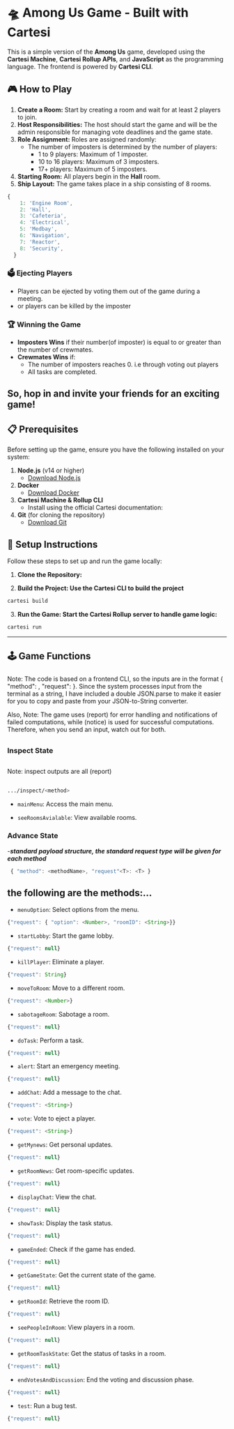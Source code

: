 
<h1>🛸 Among Us Game - Built with Cartesi</h1>

This is a simple version of the **Among Us** game, developed using the **Cartesi Machine**, **Cartesi Rollup APIs**, and **JavaScript** as the programming language. The frontend is powered by **Cartesi CLI**.

## 🎮 How to Play

1. **Create a Room:** Start by creating a room and wait for at least 2 players to join.
2. **Host Responsibilities:** The host should start the game and will be the admin responsible for managing vote deadlines and the game state.
3. **Role Assignment:** Roles are assigned randomly:
   - The number of imposters is determined by the number of players:
     - 1 to 9 players: Maximum of 1 imposter.
     - 10 to 16 players: Maximum of 3 imposters.
     - 17+ players: Maximum of 5 imposters.
4. **Starting Room:** All players begin in the **Hall** room.
5. **Ship Layout:** The game takes place in a ship consisting of 8 rooms.

```javascript
{
    1: 'Engine Room',
    2: 'Hall',
    3: 'Cafeteria',
    4: 'Electrical',
    5: 'Medbay',
    6: 'Navigation',
    7: 'Reactor',
    8: 'Security',
  }
```

### 🗳️ Ejecting Players

-  Players can be ejected by voting them out of the game during a meeting.
-  or players can be killed by the imposter


### 🏆 Winning the Game

- **Imposters Wins** if their number(of imposter) is equal to or greater than the number of crewmates.
- **Crewmates Wins** if:
  - The number of imposters reaches 0. i.e through voting out players
  - All tasks are completed.

So, hop in and invite your friends for an exciting game!
---

## 📋 Prerequisites

Before setting up the game, ensure you have the following installed on your system:

1. **Node.js** (v14 or higher)
   - [Download Node.js](https://nodejs.org/)
2. **Docker**
   - [Download Docker](https://www.docker.com/products/docker-desktop)
3. **Cartesi Machine & Rollup CLI**
   - Install using the official Cartesi documentation: 
4. **Git** (for cloning the repository)
   - [Download Git](https://git-scm.com/downloads)



## 🔧 Setup Instructions

Follow these steps to set up and run the game locally:

1. **Clone the Repository:**

2. **Build the Project: Use the Cartesi CLI to build the project**

```bash
cartesi build
```


3. **Run the Game: Start the Cartesi Rollup server to handle game logic:**


```bash
cartesi run
```


-------------------


## 🕹️ Game Functions
### 
Note: The code is based on a frontend CLI, so the inputs are in the format { "method": <methodName>, "request<T>": <T> }. Since the system processes input from the terminal as a string, I have included a double JSON.parse to make it easier for you to copy and paste from your JSON-to-String converter.

Also, Note: The game uses (report) for error handling and notifications of failed computations, while (notice) is used for successful computations. Therefore, when you send an input, watch out for both.
## 
### **Inspect State**
##
Note: inspect outputs are all (report)
##
```bash
.../inspect/<method>
```

- `mainMenu`: Access the main menu.

- `seeRoomsAvialable`: View available rooms.

### **Advance State**
-***standard payload structure, the standard request type will be given for each method***
 ```javascript
  { "method": <methodName>, "request"<T>: <T> }
  ```
the following are the methods:...
---
- `menuOption`: Select options from the menu.
```javascript
{"request": { "option": <Number>, "roomID": <String>}}
```

- `startLobby`: Start the game lobby.
```javascript
{"request": null}

```

- `killPlayer`: Eliminate a player.
```javascript
{"request": String}

```


- `moveToRoom`: Move to a different room.
```javascript
{"request": <Number>}

```


- `sabotageRoom`: Sabotage a room.
```javascript
{"request": null}

```

- `doTask`: Perform a task.
```javascript
{"request": null}

```

- `alert`: Start an emergency meeting.
```javascript
{"request": null}

```

- `addChat`: Add a message to the chat.
```javascript
{"request": <String>}

```

- `vote`: Vote to eject a player.
```javascript
{"request": <String>}

```

- `getMynews`: Get personal updates.
```javascript
{"request": null}

```

- `getRoomNews`: Get room-specific updates.
```javascript
{"request": null}

```

- `displayChat`: View the chat.
```javascript
{"request": null}

```

- `showTask`: Display the task status.
```javascript
{"request": null}

```

- `gameEnded`: Check if the game has ended.
```javascript
{"request": null}

```

- `getGameState`: Get the current state of the game.
```javascript
{"request": null}

```

- `getRoomId`: Retrieve the room ID.
```javascript
{"request": null}

```

- `seePeopleInRoom`: View players in a room.
```javascript
{"request": null}

```

- `getRoomTaskState`: Get the status of tasks in a room.
```javascript
{"request": null}

```

- `endVotesAndDiscussion`: End the voting and discussion phase.
```javascript
{"request": null}

```

- `test`: Run a bug test.
```javascript
{"request": null}

```
